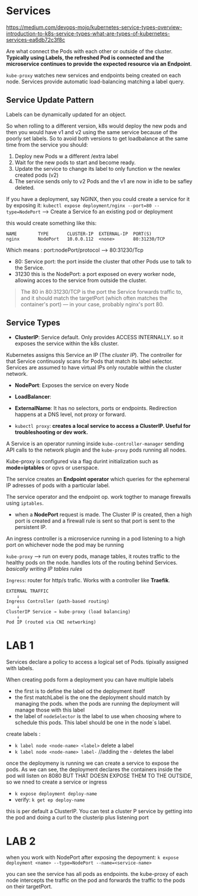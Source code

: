# Services
https://medium.com/devops-mojo/kubernetes-service-types-overview-introduction-to-k8s-service-types-what-are-types-of-kubernetes-services-ea6db72c3f8c

Are what connect the Pods with each other or outside of the cluster.
**Typically using Labels, the refreshed Pod is connected and the microservice continues to provide the expected resource via an Endpoint**.


`kube-proxy` watches new services and endpoints being created on each node.
Services provide automatic load-balancing matching a label query.



## Service Update Pattern
Labels can be dynamically updated for an object.

So when rolling to a different version, k8s would deploy the new pods and then you would have v1 and v2 using the same service because of the poorly set labels. So to avoid both versions to get loadbalance at the same time from the service you should:

1. Deploy new Pods w a different /extra label
2. Wait for the new pods to start and become ready.
3. Update the service to change its label to only function w the newlex created pods (v2)
4. The service sends only to v2 Pods and the v1 are now in idle to be safley deleted. 

If you have a deployment, say NGINX, then you could create a service for it by exposing it: 
`kubectl expose deployment/nginx --port=80 --type=NodePort` --> Create a Service fo an existing pod or deployment

this would create something like this: 

```
NAME        TYPE       CLUSTER-IP  EXTERNAL-IP  PORT(S)
nginx       NodePort   10.0.0.112  <none>       80:31230/TCP   
```

Which means : 
port:nodePort/protocol --> 80:31230/Tcp
- 80: Service port: the port inside the cluster that other Pods use to talk to the Service. 
- 31230 this is the NodePort: a port exposed on every worker node, allowing acces to the service from outside the cluster.

> The 80 in 80:31230/TCP is the port the Service forwards traffic to, and it should match the targetPort (which often matches the container's port) — in your case, probably nginx's port 80.

## Service Types

- **ClusterIP**: Service default. Only provides ACCESS INTERNALLY. so it exposes the service within the k8s cluster.

Kubernetes assigns this Service an IP (The *cluster IP*). The controller for that Service continuosly scans for Pods that match its label selector.
Services are assumed to have virtual IPs only routable within the cluster network.



- **NodePort**: Exposes the service on every Node
- **LoadBalancer**: 
- **ExternalName**: It has no selectors, ports or endpoints. Redirection happens at a DNS level, not proxy or forward.

- `kubectl proxy`: **creates a local service to access a ClusterIP. Useful for troubleshooting or dev work.**


A Service is an operator running inside `kube-controller-manager` sending API calls to the network plugin and the `kube-proxy` pods running all nodes.

Kube-proxy is configured via a flag durint initialization such as **mode=iptables** or opvs or userspace.


The service creates an **Endpoint operator** which queries for the ephemeral IP adresses of pods with a particular label.

The service operator and the endpoint op. work togther to manage firewalls using `iptables`.

- when a **NodePort** request is made. The Cluster IP is created,  then  a high port is created and a firewall rule is sent so that port is sent to the persistent IP.

An ingress controller is a microservice running in a pod listening to a high port on whichever node the pod may be running



`kube-proxy` --> run on every pods, manage tables, it routes traffic to the healthy pods on the node. handles lots of the routing behind Services. *basically writing IP tables rules*

`Ingress`: router for http/s trafic. Works with a controller like **Traefik**.



```
EXTERNAL TRAFFIC
    ↓
Ingress Controller (path-based routing)
    ↓
ClusterIP Service → kube-proxy (load balancing)
    ↓
Pod IP (routed via CNI networking)

```

# LAB 1 
Services declare a policy to access a logical set of Pods. tipixally assigned with labels.

When creating pods form a deployment you can have multiple labels
- the first is to define the label od the deployment itself
- the first matchLabel is the one the deployment should match by managing the pods. when the pods are running the deployment will manage those with this label
- the label of `nodeSelector` is the label to use when choosing where to schedule this pods. This label should be one in the node´s label.

create labels :
- `k label node <node-name> <label>`
delete a label
- `k label node <node-name> label-` //adding the - deletes the label

once the deploymeny is running we can create a service to expose the pods.
As we can see, the deployment declares the containers inside the pod will listen on 8080 BUT THAT DOESN EXPOSE THEM TO THE OUTSIDE, so we nned to create a service or ingress


- `k expose deployment deploy-name`
- verify: 
`k get ep deploy-name`

this is per default a ClusterIP.
You can test a cluster P service by getting into the pod and doing a curl to the clusterip plus listening port




# LAB 2
when you work with NodePort after exposing the depoyment:
`k expose deployment <name> --type=NodePort --name=<service-name>`

you can see the service has all pods as endpoints.
the kube-proxy of each node intercepts the traffic on the pod and forwards the traffic to the pods on their targetPort.
